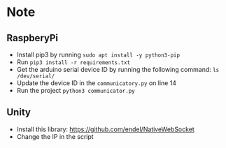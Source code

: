 # Note

## RaspberyPi

- Install pip3 by running `sudo apt install -y python3-pip`
- Run `pip3 install -r requirements.txt`
- Get the arduino serial device ID by running the following command: `ls /dev/serial/`
- Update the device ID in the `communicatory.py` on line 14
- Run the project `python3 communicator.py`

## Unity

- Install this library: https://github.com/endel/NativeWebSocket
- Change the IP in the script
